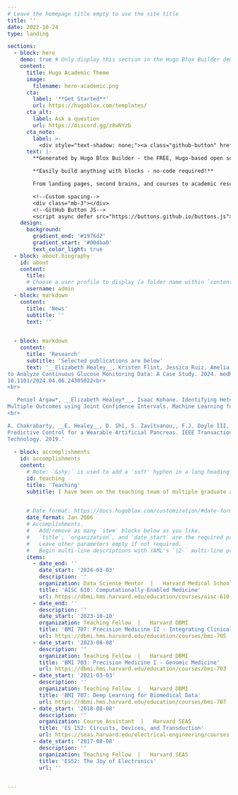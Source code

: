 ```yaml
---
# Leave the homepage title empty to use the site title
title: ''
date: 2022-10-24
type: landing

sections:
  - block: hero
    demo: true # Only display this section in the Hugo Blox Builder demo site
    content:
      title: Hugo Academic Theme
      image:
        filename: hero-academic.png
      cta:
        label: '**Get Started**'
        url: https://hugoblox.com/templates/
      cta_alt:
        label: Ask a question
        url: https://discord.gg/z8wNYzb
      cta_note:
        label: >-
          <div style="text-shadow: none;"><a class="github-button" href="https://github.com/HugoBlox/hugo-blox-builder" data-icon="octicon-star" data-size="large" data-show-count="true" aria-label="Star"></a></div><div style="text-shadow: none;"><a class="github-button" href="https://github.com/HugoBlox/theme-academic-cv" data-icon="octicon-star" data-size="large" data-show-count="true" aria-label="Star">Star the Academic template</a></div>
      text: |-
        **Generated by Hugo Blox Builder - the FREE, Hugo-based open source website builder trusted by 500,000+ sites.**

        **Easily build anything with blocks - no-code required!**

        From landing pages, second brains, and courses to academic resumés, conferences, and tech blogs.

        <!--Custom spacing-->
        <div class="mb-3"></div>
        <!--GitHub Button JS-->
        <script async defer src="https://buttons.github.io/buttons.js"></script>
    design:
      background:
        gradient_end: '#1976d2'
        gradient_start: '#004ba0'
        text_color_light: true
  - block: about.biography
    id: about
    content:
      title: 
      # Choose a user profile to display (a folder name within `content/authors/`)
      username: admin
  - block: markdown
    content:
      title: 'News'
      subtitle: ''
      text: ''

    
  - block: markdown
    content:
      title: 'Research'
      subtitle: 'Selected publications are below'
      text: '__Elizabeth Healey__, Kristen Flint, Jessica Ruiz, Amelia Tan. Leveraging Large Language Models
to Analyze Continuous Glucose Monitoring Data: A Case Study. 2024. medRxiv doi:
10.1101/2024.04.06.24305022<br>
<br>

   Peniel Argaw*, __Elizabeth Healey*__, Isaac Kohane. Identifying Heterogeneous Treatment Effects in
Multiple Outcomes using Joint Confidence Intervals. Machine Learning for Health Symposium. 2022.<br>
<br>

A. Chakrabarty, __E. Healey__, D. Shi, S. Zavitsanou,, F.J. Doyle III, E. Dassau. Embedded Model
Predictive Control for a Wearable Artificial Pancreas. IEEE Transactions on Control Systems
Technology. 2019.'
    
  - block: accomplishments
    id: accomplishments
    content:
      # Note: `&shy;` is used to add a 'soft' hyphen in a long heading.
      id: teaching
      title: 'Teaching'
      subtitle: I have been on the teaching team of multiple graduate and undergraduate courses during my training across topics in electrical engineering, machine learning, and translational methods in bioinformatics. I was previously a [Teaching Development Fellow](https://tll.mit.edu/programming/grad-student-programming/tdf/) and earned a teaching certificate by completing the [Graduate Teaching Development tracks](https://tll.mit.edu/programming/grad-student-programming/teaching-certificate-pathways/grad-teaching-development-tracks/) at MIT. 

    
      # Date format: https://docs.hugoblox.com/customization/#date-format
      date_format: Jan 2006
      # Accomplishments.
      #   Add/remove as many `item` blocks below as you like.
      #   `title`, `organization`, and `date_start` are the required parameters.
      #   Leave other parameters empty if not required.
      #   Begin multi-line descriptions with YAML's `|2-` multi-line prefix.
      items:
        - date_end: ''
          date_start: '2024-03-03'
          description: ''
          organization: Data Science Mentor  |   Harvard Medical School
          title: 'AISC 610: Computationally-Enabled Medicine'
          url: https://dbmi.hms.harvard.edu/education/courses/aisc-610
        - date_end: ''
          description: ''
          date_start: '2023-10-10'
          organization: Teaching Fellow  |   Harvard DBMI
          title: 'BMI 707: Precision Medicine II - Integrating Clinical and Genomic Data'
          url: https://dbmi.hms.harvard.edu/education/courses/bmi-705
        - date_start: '2023-08-08'
          description: ''
          organization: Teaching Fellow  |   Harvard DBMI
          title: 'BMI 703: Precision Medicine I - Genomic Medicine'
          url: https://dbmi.hms.harvard.edu/education/courses/bmi-703
        - date_start: '2021-03-03'
          description: ''
          organization: Teaching Fellow  |   Harvard DBMI
          title: 'BMI 707: Deep Learning for Biomedical Data'
          url: https://dbmi.hms.harvard.edu/education/courses/bmi-707
        - date_start: '2018-08-08'
          description: ''
          organization: Course Assistant  |   Harvard SEAS
          title: 'ES 152: Circuits, Devices, and Transduction'
          url: https://seas.harvard.edu/electrical-engineering/courses
        - date_start: '2017-08-08'
          description: ''
          organization: Teaching Fellow  |   Harvard SEAS
          title: 'ES52: The Joy of Electronics'
          url: ''
    

---
```


